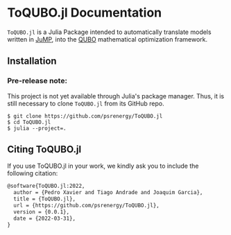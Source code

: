 # ToQUBO.jl Documentation

`ToQUBO.jl` is a Julia Package intended to automatically translate models written in [JuMP](https://github.com/jump-dev/JuMP.jl), into the [QUBO](https://en.wikipedia.org/wiki/Quadratic_unconstrained_binary_optimization) mathematical optimization framework.

## Installation

### **Pre-release note:**
This project is not yet available through Julia's package manager. Thus, it is still necessary to clone `ToQUBO.jl` from its GitHub repo.
```shell
$ git clone https://github.com/psrenergy/ToQUBO.jl
$ cd ToQUBO.jl
$ julia --project=.
```

## Citing ToQUBO.jl

If you use ToQUBO.jl in your work, we kindly ask you to include the following citation:
```tex
@software{ToQUBO.jl:2022,
  author = {Pedro Xavier and Tiago Andrade and Joaquim Garcia},
  title = {ToQUBO.jl},
  url = {https://github.com/psrenergy/ToQUBO.jl},
  version = {0.0.1},
  date = {2022-03-31},
}
```